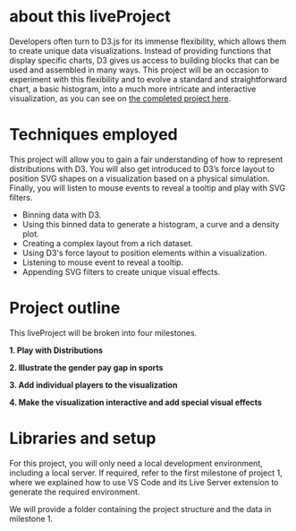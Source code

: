 # about this liveProject
Developers often turn to D3.js for its immense flexibility, which allows them to create unique data visualizations. Instead of providing functions that display specific charts, D3 gives us access to building blocks that can be used and assembled in many ways. This project will be an occasion to experiment with this flexibility and to evolve a standard and straightforward chart, a basic histogram, into a much more intricate and interactive visualization, as you can see on [the completed project here](https://manning.box.com/s/utqm8aba7e9k36nsvd66i0rrw6q9k5h9).


# Techniques employed

This project will allow you to gain a fair understanding of how to represent distributions with D3. You will also get introduced to D3’s force layout to position SVG shapes on a visualization based on a physical simulation. Finally, you will listen to mouse events to reveal a tooltip and play with SVG filters.

* Binning data with D3.
* Using this binned data to generate a histogram, a curve and a density plot.
* Creating a complex layout from a rich dataset.
* Using D3's force layout to position elements within a visualization.
* Listening to mouse event to reveal a tooltip.
* Appending SVG filters to create unique visual effects.


# Project outline

This liveProject will be broken into four milestones.

**1. Play with Distributions**

**2. Illustrate the gender pay gap in sports**

**3. Add individual players to the visualization**

**4. Make the visualization interactive and add special visual effects**



# Libraries and setup

For this project, you will only need a local development environment, including a local server. If required, refer to the first milestone of project 1, where we explained how to use VS Code and its Live Server extension to generate the required environment.

We will provide a folder containing the project structure and the data in milestone 1.



